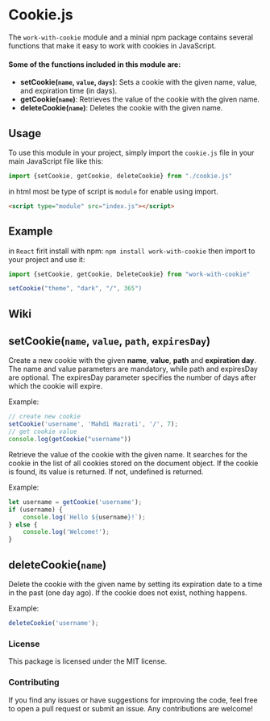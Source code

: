 # Cookie.js
The `work-with-cookie` module and a minial npm package contains several functions that make it easy to work with cookies in JavaScript.

#### Some of the functions included in this module are:
- **setCookie(`name`, `value`, `days`)**: Sets a cookie with the given name, value, and expiration time (in days).
- **getCookie(`name`)**: Retrieves the value of the cookie with the given name.
- **deleteCookie(`name`)**: Deletes the cookie with the given name.

## Usage
To use this module in your project, simply import the `cookie.js` file in your  main JavaScript file like this:

```javascript
import {setCookie, getCookie, deleteCookie} from "./cookie.js"
```

in html most be type of script is `module` for enable using import.
```html
<script type="module" src="index.js"></script>
```
## Example
in `React` firit install with npm:
`npm install work-with-cookie`
then import to your project and use it:

```jsx
import {setCookie, getCookie, DeleteCookie} from "work-with-cookie"

setCookie("theme", "dark", "/", 365")

```

## Wiki

## setCookie(`name`, `value`, `path`, `expiresDay`)
Create a new cookie with the given **name**, **value**, **path** and **expiration day**. The name and value parameters are mandatory, while path and expiresDay are optional. The expiresDay parameter specifies the number of days after which the cookie will expire.

Example:
```javascript
// create new cookie
setCookie('username', 'Mahdi Hazrati', '/', 7);
// get cookie value
console.log(getCookie("username"))
```
Retrieve the value of the cookie with the given name. It searches for the cookie in the list of all cookies stored on the document object. If the cookie is found, its value is returned. If not, undefined is returned.

Example:
```javascript
let username = getCookie('username');
if (username) {
    console.log(`Hello ${username}!`);
} else {
    console.log('Welcome!');
}
```
## deleteCookie(`name`)
Delete the cookie with the given name by setting its expiration date to a time in the past (one day ago). If the cookie does not exist, nothing happens.

Example:
```javascript
deleteCookie('username');
```

### License
This package is licensed under the MIT license.

### Contributing
If you find any issues or have suggestions for improving the code, feel free to open a pull request or submit an issue. Any contributions are welcome!
